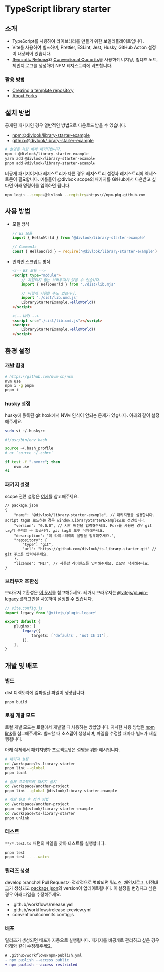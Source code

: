 # TypeScript library starter

## 소개

- TypeScript를 사용하여 라이브러리를 만들기 위한 보일러플레이트입니다.
- Vite를 사용하여 빌드하며, Prettier, ESLint, Jest, Husky, GitHub Action 설정이 내장되어 있습니다.
- [Semantic Release](https://semantic-release.gitbook.io/semantic-release/)와 [Conventional Commits](https://www.conventionalcommits.org/)을 사용하여 버저닝, 릴리즈 노트, 체인지 로그를 생성하며 NPM 레지스트리에 배포합니다.

### 활용 방법

- [Creating a template repository](https://docs.github.com/ko/repositories/creating-and-managing-repositories/creating-a-template-repository)
- [About Forks](https://docs.github.com/ko/pull-requests/collaborating-with-pull-requests/working-with-forks/about-forks)

## 설치 방법

공개된 패키지인 경우 일반적인 방법으로 다운로드 받을 수 있습니다.

- [npm:@divlook/library-starter-example](https://www.npmjs.com/package/@divlook/library-starter-example)
- [github:@divlook/library-starter-example](https://github.com/divlook/ts-library-starter/pkgs/npm/library-starter-example)

```bash
# 설명을 위한 예제 패키지입니다.
npm i @divlook/library-starter-example
yarn add @divlook/library-starter-example
pnpm add @divlook/library-starter-example
```

비공개 패키지이거나 레지스트리가 다른 경우 레지스트리 설정과 레지스트리의 엑세스토큰이 필요합니다.
예를들어 @divlook scope의 패키지를 GitHub에서 다운받고 싶다면 아래 명령어를 입력하면 됩니다.

```bash
npm login --scope=@divlook --registry=https://npm.pkg.github.com
```

## 사용 방법

- 모듈 방식

    ```ts
    // ES 모듈
    import { HelloWorld } from '@divlook/library-starter-example'

    // CommonJs
    const { HelloWorld } = require('@divlook/library-starter-example')
    ```

- 인라인 스크립트 방식

    ```html
    <!-- ES 모듈 -->
    <script type="module">
        // 지원되지 않는 브라우저가 있을 수 있습니다.
        import { HelloWorld } from './dist/lib.mjs'

        // 이렇게 사용할 수도 있습니다.
        import './dist/lib.umd.js'
        LibraryStarterExample.HelloWorld()
    </script>

    <!-- UMD -->
    <script src="./dist/lib.umd.js"></script>
    <script>
        LibraryStarterExample.HelloWorld()
    </script>
    ```

## 환경 설정

### 개발 환경

```bash
# https://github.com/nvm-sh/nvm
nvm use
npm i -g pnpm
pnpm i
```

### husky 설정

husky에 등록된 git hook에서 NVM 인식이 안되는 문제가 있습니다. 아래와 같이 설정해주세요.

```bash
sudo vi ~/.huskyrc
```

```bash
#!/usr/bin/env bash

source ~/.bash_profile
# or `source ~/.zshrc`

if test -f ".nvmrc"; then
    nvm use
fi
```

### 패키지 설정

scope 관련 설명은 [여기](https://docs.npmjs.com/cli/v9/using-npm/scope)를 참고해주세요.

```jsonc
// package.json
{
    "name": "@divlook/library-starter-example", // 패키지명을 설정합니다. script tag로 로드하는 경우 window.LibraryStarterExample으로 선언됩니다.
    "version": "0.0.0", // 시작 버전을 입력해주세요. Fork를 사용한 경우 git tag가 존재할 수 있습니다. git tag도 모두 삭제해주세요.
    "description": "이 라이브러리의 설명을 입력해주세요.",
    "repository": {
        "type": "git",
        "url": "https://github.com/divlook/ts-library-starter.git" // git 주소를 입력해주세요.
    },
    "license": "MIT", // 사용할 라이센스를 입력해주세요. 없으면 삭제해주세요.
}
```

### 브라우저 호환성

브라우저 호환성은 [이 문서](https://vitejs.dev/guide/build.html#browser-compatibility)를 참고해주세요. 레거시 브라우저는 [@vitejs/plugin-legacy](https://github.com/vitejs/vite/tree/main/packages/plugin-legacy) 플러그인을 사용하여 설정할 수 있습니다.

```ts
// vite.config.js
import legacy from '@vitejs/plugin-legacy'

export default {
    plugins: [
        legacy({
            targets: ['defaults', 'not IE 11'],
        }),
    ],
}
```

## 개발 및 배포

### 빌드

dist 디렉토리에 컴파일된 파일이 생성됩니다.

```bash
pnpm build
```

### 로컬 개발 모드

로컬 개발 모드는 로컬에서 개발할 때 사용하는 방법입니다. 자세한 사용 방법은 [npm link](https://docs.npmjs.com/cli/v9/commands/npm-link)를 참고해주세요. 빌드할 때 소스맵이 생성되며, 파일을 수정할 때마다 빌드가 재실행됩니다.

아래 예제에서 패키지명과 프로젝트명은 설명을 위한 예시입니다.

```bash
# 패키지 설정
cd /workspace/ts-library-starter
pnpm link --global
pnpm local

# 실제 프로젝트에 패키지 설치
cd /workspace/another-project
pnpm link --global @divlook/library-starter-example

# 개발 완료 후 정리 방법
cd /workspace/another-project
pnpm rm @divlook/library-starter-example
cd /workspace/ts-library-starter
pnpm unlink
```

### 테스트

`**/*.test.ts` 패턴의 파일을 찾아 테스트를 실행합니다.

```bash
pnpm test
pnpm test -- --watch
```

### 릴리즈 생성

develop branch에 Pull Request가 정상적으로 병합되면 [릴리즈](./releases), [체인지로그](./CHANGELOG.md), [버전태그](./tags)가 생성되고 [package.json](./package.json)의 version이 업데이트됩니다.
이 설정을 변경하고 싶은 경우 아래 파일을 수정해주세요.

- .github/workflows/release.yml
- .github/workflows/release-preview.yml
- conventionalcommits.config.js

### 배포

릴리즈가 생성되면 배포가 자동으로 실행됩니다. 패키지를 비공개로 관리하고 싶은 경우 아래와 같이 수정해주세요.

```diff
# .github/workflows/npm-publish.yml
- npm publish --access public
+ npm publish --access restricted
```
